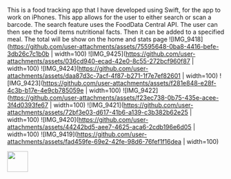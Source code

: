 This is a food tracking app that I have developed using Swift, for the app to work on iPhones. This app allows for the user to either search or scan a barcode. The search feature uses the FoodData Central API. The user can then see the food items nutritional facts. Then it can be added to a specified meal. The total will be show on the home and stats page
![IMG_9418](https://github.com/user-attachments/assets/75595648-0ba8-4416-befe-3db26c7c1b0b | width=100)
![IMG_9425](https://github.com/user-attachments/assets/036cd940-ecad-42e0-8c55-272bcf960f87 | width=100)
![IMG_9424](https://github.com/user-attachments/assets/daa87d3c-7acf-4f87-b271-1f7e7ef82601 | width=100)
![IMG_9423](https://github.com/user-attachments/assets/f281e848-e28f-4c3b-b17e-4e9cb785059e | width=100)
![IMG_9422](https://github.com/user-attachments/assets/f23ec738-0b75-435e-acee-3f4d0393fe67 | width=100)
![IMG_9421](https://github.com/user-attachments/assets/72bf3e03-d617-41b6-a139-c3b382b62e25 | width=100)
![IMG_9420](https://github.com/user-attachments/assets/44242bd5-aee7-4625-aca6-2cdb196e6d05 | width=100)
![IMG_9419](https://github.com/user-attachments/assets/fad459fe-69e2-42fe-98d6-76fef1f16dea | width=100)

<img src="https://github.com/user-attachments/assets/75595648-0ba8-4416-befe-3db26c7c1b0b" width="48">
